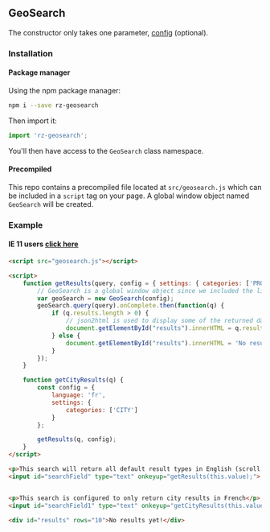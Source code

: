 ## GeoSearch

The constructor only takes one parameter, [config](/config) (optional).

### Installation

#### Package manager
Using the npm package manager:

```bash
npm i --save rz-geosearch
```

Then import it:

```js
import 'rz-geosearch';
```

You'll then have access to the `GeoSearch` class namespace.

#### Precompiled

This repo contains a precompiled file located at `src/geosearch.js` which can be included in a `script` tag on your page. A global window object named `GeoSearch` will be created.

### Example

#### IE 11 users [click here](./ie.html)

````html
<script src="geosearch.js"></script>

<script>
    function getResults(query, config = { settings: { categories: ['PROV', 'CITY', 'TOWN', 'TERR', 'LAKE'] } }) {
        // GeoSearch is a global window object since we included the library directly on our page.
        var geoSearch = new GeoSearch(config);
        geoSearch.query(query).onComplete.then(function(q) {
            if (q.results.length > 0) {
                // json2html is used to display some of the returned data from our library for simplification.
                document.getElementById("results").innerHTML = q.results.map(r => `${r.name} (${r.province})`).join('<br>');
            } else {
                document.getElementById("results").innerHTML = 'No results were found.';
            }
        });
    }

    function getCityResults(q) {
        const config = {
            language: 'fr',
            settings: {
                categories: ['CITY']
            }
        };

        getResults(q, config);
    }
</script>

<p>This search will return all default result types in English (scroll down for results)</p>
<input id="searchField" type="text" onkeyup="getResults(this.value);">


<p>This search is configured to only return city results in French</p>
<input id="searchField1" type="text" onkeyup="getCityResults(this.value);">

<div id="results" rows="10">No results yet!</div>
````
